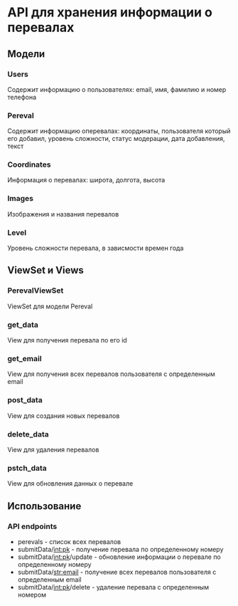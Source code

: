 # API для хранения информации о перевалах
## Модели
### Users
Содержит информацию о пользователях: email, имя, фамилию и номер телефона
### Pereval
Содержит информацию оперевалах: координаты, пользователя который его добавил, уровень сложности, статус модерации, дата добавления, текст
### Coordinates
Информация о перевалах: широта, долгота, высота
### Images
Изображения и названия перевалов
### Level
Уровень сложности перевала, в зависмости времен года
## ViewSet и Views
### PerevalViewSet
ViewSet для модели Pereval
### get_data
View для получения перевала по его id
### get_email
View для получения всех перевалов пользователя с определенным email
### post_data
View для создания новых перевалов
### delete_data
View для удаления перевалов
### pstch_data
View для обновления данных о перевале
## Использование
### API endpoints
* perevals - список всех перевалов
* submitData/<int:pk> - получение перевала по определенному номеру
* submitData/<int:pk>/update - обновление информации о перевале по определенному номеру
* submitData/<str:email> - получение всех перевалов пользователя с определенным email
* submitData/<int:pk>/delete - удаление перевала с определенным номером
